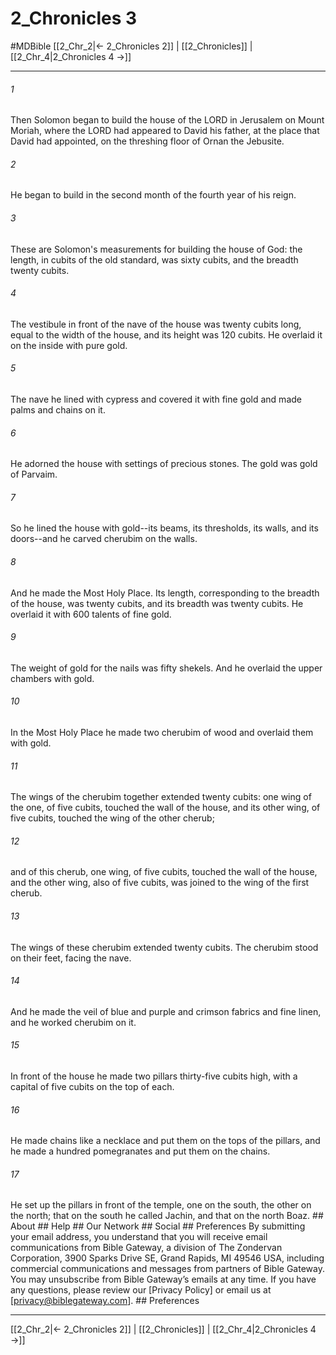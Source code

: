 # 2_Chronicles 3
#MDBible
[[2_Chr_2|← 2_Chronicles 2]] | [[2_Chronicles]] | [[2_Chr_4|2_Chronicles 4 →]]

***


###### 1 
Then Solomon began to build the house of the LORD in Jerusalem on Mount Moriah, where the LORD had appeared to David his father, at the place that David had appointed, on the threshing floor of Ornan the Jebusite. 

###### 2 
He began to build in the second month of the fourth year of his reign. 

###### 3 
These are Solomon's measurements for building the house of God: the length, in cubits of the old standard, was sixty cubits, and the breadth twenty cubits. 

###### 4 
The vestibule in front of the nave of the house was twenty cubits long, equal to the width of the house, and its height was 120 cubits. He overlaid it on the inside with pure gold. 

###### 5 
The nave he lined with cypress and covered it with fine gold and made palms and chains on it. 

###### 6 
He adorned the house with settings of precious stones. The gold was gold of Parvaim. 

###### 7 
So he lined the house with gold--its beams, its thresholds, its walls, and its doors--and he carved cherubim on the walls. 

###### 8 
And he made the Most Holy Place. Its length, corresponding to the breadth of the house, was twenty cubits, and its breadth was twenty cubits. He overlaid it with 600 talents of fine gold. 

###### 9 
The weight of gold for the nails was fifty shekels. And he overlaid the upper chambers with gold. 

###### 10 
In the Most Holy Place he made two cherubim of wood and overlaid them with gold. 

###### 11 
The wings of the cherubim together extended twenty cubits: one wing of the one, of five cubits, touched the wall of the house, and its other wing, of five cubits, touched the wing of the other cherub; 

###### 12 
and of this cherub, one wing, of five cubits, touched the wall of the house, and the other wing, also of five cubits, was joined to the wing of the first cherub. 

###### 13 
The wings of these cherubim extended twenty cubits. The cherubim stood on their feet, facing the nave. 

###### 14 
And he made the veil of blue and purple and crimson fabrics and fine linen, and he worked cherubim on it. 

###### 15 
In front of the house he made two pillars thirty-five cubits high, with a capital of five cubits on the top of each. 

###### 16 
He made chains like a necklace and put them on the tops of the pillars, and he made a hundred pomegranates and put them on the chains. 

###### 17 
He set up the pillars in front of the temple, one on the south, the other on the north; that on the south he called Jachin, and that on the north Boaz. ## About ## Help ## Our Network ## Social ## Preferences By submitting your email address, you understand that you will receive email communications from Bible Gateway, a division of The Zondervan Corporation, 3900 Sparks Drive SE, Grand Rapids, MI 49546 USA, including commercial communications and messages from partners of Bible Gateway. You may unsubscribe from Bible Gateway&rsquo;s emails at any time. If you have any questions, please review our [Privacy Policy] or email us at [privacy@biblegateway.com]. ## Preferences

***

[[2_Chr_2|← 2_Chronicles 2]] | [[2_Chronicles]] | [[2_Chr_4|2_Chronicles 4 →]]
